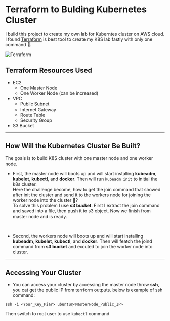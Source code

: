 # Terraform to Bulding Kubernetes Cluster
I build this project to create my own lab for Kuberntes cluster on AWS cloud. I found [Terraform](https://www.terraform.io) is best tool to create my K8S lab fastly with only one command 🚀.

![Terraform](https://i.imgur.com/PuS3rmb.png)

## Terraform Resources Used
- EC2
  - One Master Node
  - One Worker Node (can be increased)
- VPC
  - Public Subnet
  - Internet Gateway
  - Route Table
  - Security Group
- S3 Bucket

<hr>

## How Will the Kubernetes Cluster Be Built?
The goals is to build K8S cluster with one master node and one worker node.
<br>

* First, the master node will boots up and will start installing <b>kubeadm</b>, <b>kubelet</b>, <b>kubectl</b>, and <b>docker</b>. Then will run `kubeadm init` to initial the k8s cluster.<br>
Here the challenge become, how to get the join command that showed after init the cluster and send it to the workers node for joining the worker node into the cluster 🤔? <br>
To solve this problem I use <b>s3 bucket</b>. First I extract the join command and saved into a file, then push it to s3 object. Now we finish from master node and is ready.
<br>

* Second, the workers node will boots up and will start installing <b>kubeadm</b>, <b>kubelet</b>, <b>kubectl</b>, and <b>docker</b>. Then will featch the joind command from <b>s3 bucket</b> and excuted to join the worker node into cluster.

<hr>

## Accessing Your Cluster
* You can access your cluster by accessing the master node throw <b>ssh</b>, you cat get the public IP from terrform outputs. below is example of ssh command:
``` shell
ssh -i <Your_Key_Piar> ubuntu@<MasterNode_Public_IP>
```
Then switch to root user to use `kubectl` command 